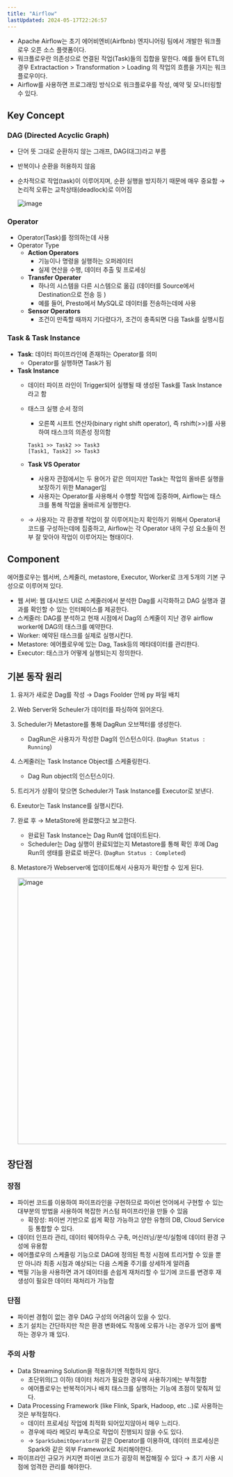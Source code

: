 ```yaml
---
title: "Airflow"
lastUpdated: 2024-05-17T22:26:57
---
```


- Apache Airflow는 초기 에어비엔비(Airfbnb) 엔지니어링 팀에서 개발한 워크플로우 오픈 소스 플랫폼이다. 
- 워크플로우란 의존성으로 연결된 작업(Task)들의 집합을 말한다. 예를 들어 ETL의 경우 Extractaction > Transformation > Loading 의 작업의 흐름을 가지는 워크플로우이다.
- Airflow를 사용하면 프로그래밍 방식으로 워크플로우를 작성, 예약 및 모니터링할 수 있다.

## Key Concept

### DAG (Directed Acyclic Graph)
- 단어 뜻 그대로 순환하지 않는 그래프, DAG(대그)라고 부름
- 반복이나 순환을 허용하지 않음
- 순차적으로 작업(task)이 이루어지며, 순환 실행을 방지하기 때문에 매우 중요함
    → 논리적 오류는 교착상태(deadlock)로 이어짐

    <img style="512px" alt="image" src="https://github.com/rlaisqls/TIL/assets/81006587/96324781-4998-4e71-a5ab-a87158bb8a2d">

### Operator

- Operator(Task)를 정의하는데 사용
- Operator Type
  - **Action Operators**
    - 기능이나 명령을 실행하는 오퍼레이터
    - 실제 연산을 수행, 데이터 추출 및 프로세싱
  - **Transfer Operater**
    - 하나의 시스템을 다른 시스템으로 옮김 (데이터를 Source에서 Destination으로 전송 등 )
    - 예를 들어, Presto에서 MySQL로 데이터를 전송하는데에 사용
  - **Sensor Operators**
    - 조건이 만족할 때까지 기다렸다가, 조건이 충족되면 다음 Task를 실행시킴

### Task & Task Instance

- **Task**: 데이터 파이프라인에 존재하는 Operator를 의미
  - Operator를 실행하면 Task가 됨
- **Task Instance**
  - 데이터 파이프 라인이 Trigger되어 실행될 때 생성된 Task를 Task Instance라고 함
  - 태스크 실행 순서 정의
    - 오른쪽 시프트 연산자(binary right shift operator), 즉 rshift(>>)를 사용하여 태스크의 의존성 정의함
  
    ```
    Task1 >> Task2 >> Task3 
    [Task1, Task2] >> Task3 
    ```

  - **Task VS Operator**
    - 사용자 관점에서는 두 용어가 같은 의미지만 Task는 작업의 올바른 실행을 보장하기 위한 Manager임
    - 사용자는 Operator를 사용해서 수행할 작업에 집중하며, Airflow는 태스크를 통해 작업을 올바르게 실행한다.

  - → 사용자는 각 환경별 작업이 잘 이루어지는지 확인하기 위해서 Operator내 코드를 구성하는데에 집중하고, Airflow는 각 Operator 내의 구성 요소들이 전부 잘 맞아야 작업이 이루어지는 형태이다.

## Component

에어플로우는 웹서버, 스케줄러, metastore, Executor, Worker로 크게 5개의 기본 구성으로 이루어져 있다.

- 웹 서버: 웹 대시보드 UI로 스케줄러에서 분석한 Dag를 시각화하고 DAG 실행과 결과를 확인할 수 있는 인터페이스를 제공한다.
- 스케줄러: DAG를 분석하고 현재 시점에서 Dag의 스케줄이 지난 경우 airflow worker에 DAG의 태스크를 예약한다.
- Worker: 예약된 태스크를 실제로 실행시킨다.
- Metastore: 에어플로우에 있는 Dag, Task등의 메타데이터를 관리한다.
- Executor: 태스크가 어떻게 실행되는지 정의한다.

## 기본 동작 원리

1. 유저가 새로운 Dag를 작성 → Dags Foolder 안에 py 파일 배치
2. Web Server와 Scheuler가 데이터를 파싱하여 읽어온다.
3. Scheduler가 Metastore를 통해 DagRun 오브젝터를 생성한다.
   - DagRun은 사용자가 작성한 Dag의 인스턴스이다. (`DagRun Status : Running`)
4. 스케줄러는 Task Instance Object를 스케줄링한다.
   - Dag Run object의 인스턴스이다.
5. 트리거가 상황이 맞으면 Scheduler가 Task Instance를 Executor로 보낸다.
6. Exeutor는 Task Instance를 실행시킨다.
7. 완료 후 → MetaStore에 완료했다고 보고한다.
    - 완료된 Task Instance는 Dag Run에 업데이트된다.
    - Scheduler는 Dag 실행이 완료되었는지 Metastore를 통해 확인 후에 Dag Run의 생태를 완료로 바꾼다. (`DagRun Status : Completed`)
8. Metastore가 Webserver에 업데이트해서 사용자가 확인할 수 있게 된다.

    <img width="612" alt="image" src="https://github.com/rlaisqls/TIL/assets/81006587/4432b294-788d-4ee0-bf92-c3b8540c9f8e">

## 장단점
### 장점
- 파이썬 코드를 이용하여 파이프라인을 구현하므로 파이썬 언어에서 구현할 수 있는 대부분의 방법을 사용하여 복잡한 커스텀 파이프라인을 만들 수 있음
   - 확장성: 파이썬 기반으로 쉽게 확장 가능하고 양한 유형의 DB, Cloud Service 등 통합할 수 있다.  
- 데이터 인프라 관리, 데이터 웨어하우스 구축, 머신러닝/분석/실험에 데이터 환경 구성에 유용함
- 에어플로우의 스케줄링 기능으로 DAG에 정의된 특정 시점에 트리거할 수 있을 뿐만 아니라 최종 시점과 예상되는 다음 스케줄 주기를 상세하게 알려줌
- 백필 기능을 사용하면 과거 데이터를 손쉽게 재처리할 수 있기에 코드를 변경후 재생성이 필요한 데이터 재처리가 가능함

### 단점
- 파이썬 경험이 없는 경우 DAG 구성의 어려움이 있을 수 있다.
- 초기 설치는 간단하지만 작은 환경 변화에도 작동에 오류가 나는 경우가 있어 롤백하는 경우가 꽤 있다.

### 주의 사항
- Data Streaming Solution을 적용하기엔 적합하지 않다.
  - 초단위의(그 이하) 데이터 처리가 필요한 경우에 사용하기에는 부적절함
  - 에어플로우는 반복적이거나 배치 태스크를 실행하는 기능에 초점이 맞춰져 있다.
- Data Processing Framework (like Flink, Spark, Hadoop, etc ..)로 사용하는 것은 부적절하다.
  - 데이터 프로세싱 작업에 최적화 되어있지않아서 매우 느리다.
  - 경우에 따라 메모리 부족으로 작업이 진행되지 않을 수도 있다.
  - → `SparkSubmitOperator와` 같은 Operator를 이용하여, 데이터 프로세싱은 Spark와 같은 외부 Framework로 처리해야한다.
- 파이프라인 규모가 커지면 파이썬 코드가 굉장히 복잡해질 수 있다 → 초기 사용 시점에 엄격한 관리를 해야한다.
